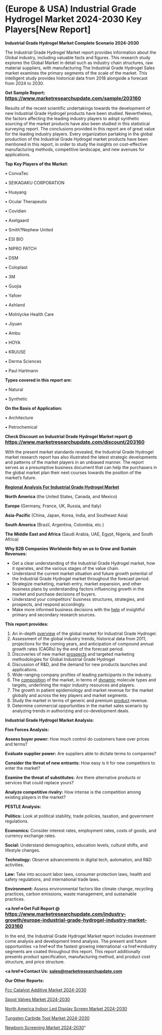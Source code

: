 # (Europe & USA) Industrial Grade Hydrogel Market 2024-2030 Key Players[New Report]

<strong>Industrial Grade Hydrogel Market Complete Scenario 2024-2030</strong>

The Industrial Grade Hydrogel Market report provides information about the Global industry, including valuable facts and figures. This research study explores the Global Market in detail such as industry chain structures, raw material suppliers, with manufacturing The Industrial Grade Hydrogel Sales market examines the primary segments of the scale of the market. This intelligent study provides historical data from 2018 alongside a forecast from 2024 to 2030.

<strong>Get Sample Report: <a href=https://www.marketresearchupdate.com/sample/203160><font size=3 color=#0000ff>https://www.marketresearchupdate.com/sample/203160</font></a></strong>

Results of the recent scientific undertakings towards the development of new Industrial Grade Hydrogel products have been studied. Nevertheless, the factors affecting the leading industry players to adopt synthetic sourcing of the market products have also been studied in this statistical surveying report. The conclusions provided in this report are of great value for the leading industry players. Every organization partaking in the global production of the Industrial Grade Hydrogel market products have been mentioned in this report, in order to study the insights on cost-effective manufacturing methods, competitive landscape, and new avenues for applications.

<strong>Top Key Players of the Market:</strong>

• ConvaTec

• SEIKAGAKU CORPORATION

• Huayang

• Ocular Therapeutix

• Covidien

• Axelgaard

• Smith?Nephew United

• ESI BIO

• NIPRO PATCH

• DSM

• Coloplast

• 3M

• Guojia

• Yafoer

• Ashland

• Molnlycke Health Care

• Jiyuan

• Ambu

• HOYA

• KRUUSE

• Derma Sciences

• Paul Hartmann

<strong>Types covered in this report are: </strong>

• Natural

• Synthetic

<strong>On the Basis of Application:</strong>

• Architecture

• Petrochemical

<strong>Check Discount on Industrial Grade Hydrogel Market report @ <a href=https://www.marketresearchupdate.com/discount/203160><font size=3 color=#0000ff>https://www.marketresearchupdate.com/discount/203160</font></a></strong>

With the present market standards revealed, the Industrial Grade Hydrogel market research report has also illustrated the latest strategic developments and patterns of the market players in an unbiased manner. The report serves as a presumptive business document that can help the purchasers in the global market plan their next courses towards the position of the market’s future.

<strong><u><b>Regional Analysis For Industrial Grade Hydrogel Market</b></u></strong>

<strong><b>North America</b></strong> (the United States, Canada, and Mexico)

<strong><b>Europe </b></strong>(Germany, France, UK, Russia, and Italy)

<strong><b>Asia-Pacific</b></strong> (China, Japan, Korea, India, and Southeast Asia)

<strong><b>South America</b></strong> (Brazil, Argentina, Colombia, etc.)

<strong><b>The Middle East and Africa</b></strong> (Saudi Arabia, UAE, Egypt, Nigeria, and South Africa)

<strong>Why B2B Companies Worldwide Rely on us to Grow and Sustain Revenues:</strong>
<ul>
  <li>Get a clear understanding of the Industrial Grade Hydrogel market, how it operates, and the various stages of the value chain.</li>
  <li>Understand the current market situation and future growth potential of the Industrial Grade Hydrogel market throughout the forecast period.</li>
  <li>Strategize marketing, market-entry, market expansion, and other business plans by understanding factors influencing growth in the market and purchase decisions of buyers.</li>
  <li>Understand your competitors’ business structures, strategies, and prospects, and respond accordingly.</li>
  <li>Make more informed business decisions with the <a href=ASDF991299>help</a> of insightful primary and secondary research sources.</li>
</ul>
<strong>This report provides:</strong>
<ol>
  <li>An in-depth <a href=>overview</a> of the global market for Industrial Grade Hydrogel.</li>
  <li>Assessment of the global industry trends, historical data from 2011, projections for the coming years, and anticipation of compound annual growth rates (CAGRs) by the end of the forecast period.</li>
  <li>Discoveries of new market <a href=>prospects</a> and targeted marketing methodologies for Global Industrial Grade Hydrogel</li>
  <li>Discussion of R&amp;D, and the demand for new products launches and applications.</li>
  <li>Wide-ranging company profiles of leading participants in the industry.</li>
  <li>The <a href=ASDF881288>composition</a> of the market, in terms of <a href=>dynamic</a> molecule types and targets, underlining the major industry resources and players.</li>
  <li>The growth in patient epidemiology and market revenue for the market globally and across the key players and market segments.</li>
  <li>Study the market in terms of generic and premium <a href=>product</a> revenue.</li>
  <li>Determine commercial opportunities in the market sales scenario by analyzing trends in authorizing and co-development deals.</li>
</ol>

<strong>Industrial Grade Hydrogel Market Analysis:</strong>

<strong>Five Forces Analysis:</strong>

<strong>Assess buyer power:</strong> How much control do customers have over prices and terms?

<strong>Evaluate supplier power:</strong> Are suppliers able to dictate terms to companies?

<strong>Consider the threat of new entrants:</strong> How easy is it for new competitors to enter the market?

<strong>Examine the threat of substitutes:</strong> Are there alternative products or services that could replace yours?

<strong>Analyze competitive rivalry:</strong> How intense is the competition among existing players in the market?

<strong>PESTLE Analysis:</strong>

<strong>Politics:</strong> Look at political stability, trade policies, taxation, and government regulations.

<strong>Economics:</strong> Consider interest rates, employment rates, costs of goods, and currency exchange rates.

<strong>Social:</strong> Understand demographics, education levels, cultural shifts, and lifestyle changes.

<strong>Technology:</strong> Observe advancements in digital tech, automation, and R&D activities.

<strong>Law:</strong> Take into account labor laws, consumer protection laws, health and safety regulations, and international trade laws.

<strong>Environment:</strong> Assess environmental factors like climate change, recycling practices, carbon emissions, waste management, and sustainable practices.

<strong><a href=>Get Full Report</a> @ <a href=https://www.marketresearchupdate.com/industry-growth/europe-industrial-grade-hydrogel-industry-market-203160><font size=3 color=#0000ff>https://www.marketresearchupdate.com/industry-growth/europe-industrial-grade-hydrogel-industry-market-203160</font></a></strong>

In the end, the Industrial Grade Hydrogel Market report includes investment come analysis and development trend analysis. The present and future opportunities <a href=>of</a> the fastest growing international <a href=>industry</a> segments are coated throughout this report. This report additionally presents product specification, manufacturing method, and product cost structure, and price structure.

<strong><a href=><strong>Contact Us:</strong></a></strong>
<strong>sales@marketresearchupdate.com</strong>

<strong>Our Other Reports:</strong>

<a href=https://www.linkedin.com/pulse/fcc-catalyst-additive-market-opportunities-stay>Fcc Catalyst Additive Market 2024-2030</a>

<a href=https://www.linkedin.com/pulse/spool-valves-market-size-trends-consumption>Spool Valves Market 2024-2030</a>

<a href=https://www.linkedin.com/pulse/north-america-indoor-led-display-screen-market-growth>North America Indoor Led Display Screen Market 2024-2030</a>

<a href=https://www.linkedin.com/pulse/tungsten-carbide-tool-market-trends-2023-kjepf/>Tungsten Carbide Tool Market 2024-2030</a>

<a href=https://medium.com/@kagwadeaishwarya392/newborn-screening-market-covid-19-industry-planning-structure-research-2023-2030-company-i-ba5b93d4775b>Newborn Screening Market 2024-2030</a>"
